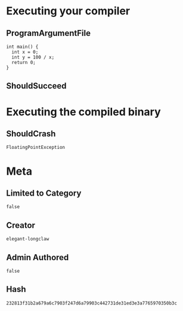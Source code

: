 # Executing your compiler

## ProgramArgumentFile

```
int main() {
  int x = 0;
  int y = 100 / x;
  return 0;
}
```

## ShouldSucceed

# Executing the compiled binary

## ShouldCrash

```
FloatingPointException
```

# Meta

## Limited to Category

```
false
```

## Creator

```
elegant-longclaw
```

## Admin Authored

```
false
```

## Hash

```
232813f31b2a679a6c7903f247d6a79903c442731de31ed3e3a7765970350b3c
```
